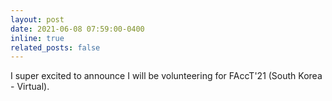 ```yaml
---
layout: post
date: 2021-06-08 07:59:00-0400
inline: true
related_posts: false
---
```


I super excited to announce I will be volunteering for FAccT'21 (South Korea - Virtual).
